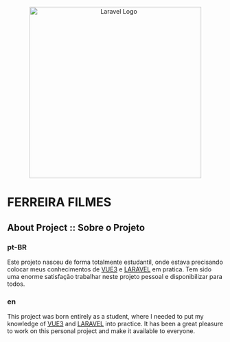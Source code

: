 <p align="center"><img src="https://media3.giphy.com/media/sJ1YZPymqTzvOe9vzY/giphy.gif" width="400" alt="Laravel Logo"></p>
<p align="center">
<h1>
    FERREIRA FILMES
</h1>
</p>


## About Project :: Sobre o Projeto

### pt-BR

Este projeto nasceu de forma totalmente estudantil, onde estava precisando colocar meus conhecimentos de [VUE3](https://vuejs.org/) e [LARAVEL](https://laravel.com/docs/) em pratica. Tem sido uma enorme satisfação trabalhar neste projeto pessoal e disponibilizar para todos.


### en

This project was born entirely as a student, where I needed to put my knowledge of [VUE3](https://vuejs.org/) and [LARAVEL](https://laravel.com/docs/) into practice. It has been a great pleasure to work on this personal project and make it available to everyone.


## 

